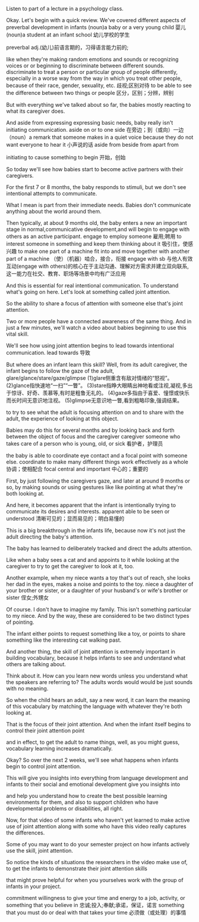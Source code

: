 Listen to part of a lecture in a psychology class.

Okay. Let's begin with a quick review. We've covered different aspects of preverbal development in infants
(noun)a baby or a very young child
婴儿
(noun)a student at an infant school
幼儿学校的学生

preverbal
adj.(幼儿)前语言期的，习得语言能力前的;

like when they're making random emotions and sounds or recognizing voices or or beginning to discriminate between different sounds.
discriminate
to treat a person or particular group of people differently, especially in a worse way from the way in which you treat other people, because of their race, gender, sexuality, etc.
歧视;区别对待
to be able to see the difference between two things or people
区分，区别；分辨，辨别

But with everything we've talked about so far, the babies mostly reacting to what its caregiver does.

And aside from expressing expressing basic needs, baby really isn't initiating communication.
aside
on or to one side
在旁边；到（或向）一边
（noun）a remark that someone makes in a quiet voice because they do not want everyone to hear it
小声说的话
aside from
beside from
apart from

initiating
to cause something to begin
开始，创始

So today we'll see how babies start to become active partners with their caregivers.

For the first 7 or 8 months, the baby responds to stimuli, but we don't see intentional attempts to communicate.

What I mean is part from their immediate needs. Babies don't communicate anything about the world around them.

Then typically, at about 9 months old, the baby enters a new an important stage in normal,communicative development,and will begin to engage with others as an active participant.
engage
to employ someone
雇用;聘用
to interest someone in something and keep them thinking about it
吸引住，使感兴趣
to make one part of a machine fit into and move together with another part of a machine
（使）（机器）啮合，接合，衔接
engage with sb
与他人有效互动(engage with others)的核心在于主动沟通、理解对方需求并建立双向联系‌, 这一能力在社交、教育、职场等场景中均有广泛应用

And this is essential for real intentional communication. To understand what's going on here. Let's look at something called joint attention.

So the ability to share a focus of attention with someone else that's joint attention.

Two or more people have a connected awareness of the same thing. And in just a few minutes, we'll watch a video about babies beginning to use this vital skill.

We'll see how using joint attention begins to lead towards intentional communication.
lead towards
导致

But where does an infant learn this skill? Well, from its adult caregiver, the infant begins to follow the gaze of the adult,
glare/glance/stare/gaze/glimpse
(1)glare侧重含有敌对情绪的“怒视”。
(2)glance指快速地“一扫”“一瞥”。
(3)stare指睁大眼睛出神地看或注视,凝视,多出于惊讶、好奇、羡慕等,有时是粗鲁无礼的。
(4)gaze多指由于喜爱、憧憬或快乐而长时间无意识地注视。
(5)glimpse无意识地一瞥,看到粗略印象,强调结果。

to try to see what the adult is focusing attention on and to share with the adult, the experience of looking at this object.

Babies may do this for several months and by looking back and forth between the object of focus and the caregiver
caregiver
someone who takes care of a person who is young, old, or sick
看护者，护理员

the baby is able to coordinate eye contact and a focal point with someone else.
coordinate
to make many different things work effectively as a whole
协调；使相配合
focal
central and important
中心的；重要的

First, by just following the caregivers gaze, and later at around 9 months or so, by making sounds or using gestures like like pointing at what they're both looking at.

And here, it becomes apparent that the infant is intentionally trying to communicate its desires and interests.
apparent
able to be seen or understood
清晰可见的；显而易见的；明白易懂的

This is a big breakthrough in the infants life, because now it's not just the adult directing the baby's attention.

The baby has learned to deliberately tracked and direct the adults attention.

Like when a baby sees a cat and and appoints to it while looking at the caregiver to try to get the caregiver to look at it, too.

Another example, when my niece wants a toy that's out of reach, she looks her dad in the eyes, makes a noise and points to the toy.
niece
a daughter of your brother or sister, or a daughter of your husband's or wife's brother or sister
侄女;外甥女

Of course. I don't have to imagine my family. This isn't something particular to my niece. And by the way, these are considered to be two distinct types of pointing.

The infant either points to request something like a toy, or points to share something like the interesting cat walking past.

And another thing, the skill of joint attention is extremely important in building vocabulary, because it helps infants to see and understand what others are talking about.

Think about it. How can you learn new words unless you understand what the speakers are referring to? The adults words would would be just sounds with no meaning.

So when the child hears an adult, say a new word, it can learn the meaning of this vocabulary by matching the language with whatever they're both looking at.

That is the focus of their joint attention. And when the infant itself begins to control their joint attention point

and in effect, to get the adult to name things, well, as you might guess, vocabulary learning increases dramatically.

Okay? So over the next 2 weeks, we'll see what happens when infants begin to control joint attention.

This will give you insights into everything from language development and infants to their social and emotional development
give you insights into

and help you understand how to create the best possible learning environments for them, and also to support children who have developmental problems or disabilities, all right.

Now, for that video of some infants who haven't yet learned to make active use of joint attention along with some who have this video really captures the differences.

Some of you may want to do your semester project on how infants actively use the skill, joint attention.

So notice the kinds of situations the researchers in the video make use of, to get the infants to demonstrate their joint attention skills

that might prove helpful for when you yourselves work with the group of infants in your project.

commitment
willingness to give your time and energy to a job, activity, or something that you believe in
忠诚;投入;奉献;承诺，保证，诺言
something that you must do or deal with that takes your time
必须做（或处理）的事情

